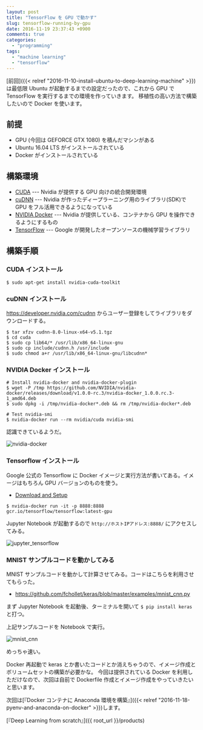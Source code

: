 ```yaml
---
layout: post
title: "TensorFlow を GPU で動かす"
slug: tensorflow-running-by-gpu
date: 2016-11-19 23:37:43 +0900
comments: true
categories:
  - "programming"
tags:
  - "machine learning"
  - "tensorflow"
---
```


[前回]({{< relref "2016-11-10-install-ubuntu-to-deep-learning-machine" >}})は最低限 Ubuntu が起動するまでの設定だったので、これから GPU で TensorFlow を実行するまでの環境を作っていきます。
移植性の高い方法で構築したいので Docker を使います。

## 前提
- GPU (今回は GEFORCE GTX 1080) を積んだマシンがある
- Ubuntu 16.04 LTS がインストールされている
- Docker がインストールされている

## 構築環境
- [CUDA](https://ja.wikipedia.org/wiki/CUDA) --- Nvidia が提供する GPU 向けの統合開発環境
- [cuDNN](https://developer.nvidia.com/cudnn) --- Nvidia が作ったディープラーニング用のライブラリ(SDK)で GPU をフル活用できるようになっている
- [NVIDIA Docker](https://github.com/NVIDIA/nvidia-docker) --- Nvidia が提供している、コンテナから GPU を操作できるようにするもの
- [TensorFlow](https://www.tensorflow.org/) --- Google が開発したオープンソースの機械学習ライブラリ

## 構築手順

### CUDA インストール
```
$ sudo apt-get install nvidia-cuda-toolkit
```

### cuDNN インストール
https://developer.nvidia.com/cudnn からユーザー登録をしてライブラリをダウンロードする。

```
$ tar xfzv cudnn-8.0-linux-x64-v5.1.tgz
$ cd cuda
$ sudo cp lib64/* /usr/lib/x86_64-linux-gnu
$ sudo cp include/cudnn.h /usr/include
$ sudo chmod a+r /usr/lib/x86_64-linux-gnu/libcudnn*
```

### NVIDIA Docker インストール
```
# Install nvidia-docker and nvidia-docker-plugin
$ wget -P /tmp https://github.com/NVIDIA/nvidia-docker/releases/download/v1.0.0-rc.3/nvidia-docker_1.0.0.rc.3-1_amd64.deb
$ sudo dpkg -i /tmp/nvidia-docker*.deb && rm /tmp/nvidia-docker*.deb

# Test nvidia-smi
$ nvidia-docker run --rm nvidia/cuda nvidia-smi
```

認識できているようだ。

![nvidia-docker](https://i.gyazo.com/91166d8447efd8d74b646c7fd33d3844.png)

### Tensorflow インストール
Google 公式の Tensorflow に Docker イメージと実行方法が書いてある。イメージはもちろん GPU バージョンのものを使う。

- [Download and Setup](https://www.tensorflow.org/versions/master/get_started/os_setup.html#docker-installation)

```
$ nvidia-docker run -it -p 8888:8888 gcr.io/tensorflow/tensorflow:latest-gpu
```

Jupyter Notebook が起動するので `http://ホストIPアドレス:8888/` にアクセスしてみる。

![jupyter_tensorflow](https://i.gyazo.com/dd4f9bcc4d7af38aba37d45439ea30b5.png)

### MNIST サンプルコードを動かしてみる
MNIST サンプルコードを動かして計算させてみる。コードはこちらを利用させてもらった。

- https://github.com/fchollet/keras/blob/master/examples/mnist_cnn.py

まず Jupyter Notebook を起動後、ターミナルを開いて `$ pip install keras` と打つ。

上記サンプルコードを Notebook で実行。

![mnist_cnn](https://i.gyazo.com/36869691dcff0e0264b34b51cdb8a1e2.png)

めっちゃ速い。

Docker 再起動で keras とか書いたコードとか消えちゃうので、イメージ作成とボリュームセットの構築が必要かな。
今回は提供されている Docker を利用しただけなので、次回は自前で Dockerfile 作成とイメージ作成をやっていきたいと思います。

次回は[『Docker コンテナに Anaconda 環境を構築』]({{< relref "2016-11-18-pyenv-and-anaconda-on-docker" >}})します。

[『Deep Learning from scratch』]({{ root_url }}/products)
